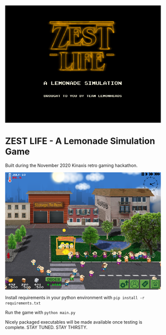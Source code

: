 ![Logo](https://github.com/anazalea/zestlife/blob/main/broughttoyouby.png)
# ZEST LIFE - A Lemonade Simulation Game

Built during the November 2020 Kinaxis retro gaming hackathon.

![Zesty!](https://github.com/anazalea/zestlife/blob/main/zestlifescreenshot.png)

Install requirements in your python environment with
```pip install -r requirements.txt```

Run the game with 
```python main.py```

Nicely packaged executables will be made available once testing is complete. STAY TUNED. STAY THIRSTY.
